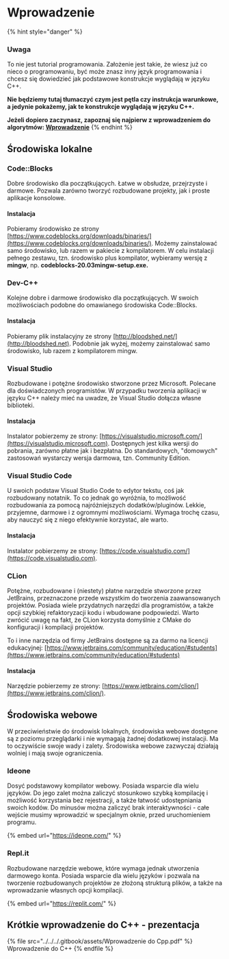 # Wprowadzenie

{% hint style="danger" %}
### Uwaga

To nie jest tutorial programowania. Założenie jest takie, że wiesz już co nieco o programowaniu, być może znasz inny język programowania i chcesz się dowiedzieć jak podstawowe konstrukcje wyglądają w języku C++.

**Nie będziemy tutaj tłumaczyć czym jest pętla czy instrukcja warunkowe, a jedynie pokażemy, jak te konstrukcje wyglądają w języku C++.**

**Jeżeli dopiero zaczynasz, zapoznaj się najpierw z wprowadzeniem do algorytmów: **[**Wprowadzenie**](../../../algorithms/introduction/)****
{% endhint %}

## Środowiska lokalne

### Code::Blocks

Dobre środowisko dla początkujących. Łatwe w obsłudze, przejrzyste i darmowe. Pozwala zarówno tworzyć rozbudowane projekty, jak i proste aplikacje konsolowe. 

#### Instalacja

Pobieramy środowisko ze strony [https://www.codeblocks.org/downloads/binaries/](https://www.codeblocks.org/downloads/binaries/). Możemy zainstalować samo środowisko, lub razem w pakiecie z kompilatorem. W celu instalacji pełnego zestawu, tzn. środowisko plus kompilator, wybieramy wersję z **mingw**, np. **codeblocks-20.03mingw-setup.exe.**

### **Dev-C++**

Kolejne dobre i darmowe środowisko dla początkujących. W swoich możliwościach podobne do omawianego środowiska Code::Blocks.

#### Instalacja

Pobieramy plik instalacyjny ze strony [http://bloodshed.net/](http://bloodshed.net). Podobnie jak wyżej, możemy zainstalować samo środowisko, lub razem z kompilatorem mingw.

### Visual Studio

Rozbudowane i potężne środowisko stworzone przez Microsoft. Polecane dla doświadczonych programistów. W przypadku tworzenia aplikacji w języku C++ należy mieć na uwadze, że Visual Studio dołącza własne biblioteki.

#### Instalacja

Instalator pobierzemy ze strony: [https://visualstudio.microsoft.com/](https://visualstudio.microsoft.com). Dostępnych jest kilka wersji do pobrania, zarówno płatne jak i bezpłatna. Do standardowych, "domowych" zastosowań wystarczy wersja darmowa, tzn. Community Edition.

### Visual Studio Code

U swoich podstaw Visual Studio Code to edytor tekstu, coś jak rozbudowany notatnik. To co jednak go wyróżnia, to możliwość rozbudowania za pomocą najróżniejszych dodatków/pluginów. Lekkie, przyjemne, darmowe i z ogromnymi możliwościami. Wymaga trochę czasu, aby nauczyć się z niego efektywnie korzystać, ale warto.

#### Instalacja

Instalator pobierzemy ze strony: [https://code.visualstudio.com/](https://code.visualstudio.com).

### CLion

Potężne, rozbudowane i (niestety) płatne narzędzie stworzone przez JetBrains, przeznaczone przede wszystkim do tworzenia zaawansowanych projektów. Posiada wiele przydatnych narzędzi dla programistów, a także opcji szybkiej refaktoryzacji kodu i wbudowane podpowiedzi. Warto zwrócić uwagę na fakt, że CLion korzysta domyślnie z CMake do konfiguracji i kompilacji projektów.

To i inne narzędzia od firmy JetBrains dostępne są za darmo na licencji edukacyjnej: [https://www.jetbrains.com/community/education/#students](https://www.jetbrains.com/community/education/#students)

#### Instalacja

Narzędzie pobierzemy ze strony: [https://www.jetbrains.com/clion/](https://www.jetbrains.com/clion/).

## Środowiska webowe

W przeciwieństwie do środowisk lokalnych, środowiska webowe dostępne są z poziomu przeglądarki i nie wymagają żadnej dodatkowej instalacji. Ma to oczywiście swoje wady i zalety. Środowiska webowe zazwyczaj działają wolniej i mają swoje ograniczenia.

### Ideone

Dosyć podstawowy kompilator webowy. Posiada wsparcie dla wielu języków. Do jego zalet można zaliczyć stosunkowo szybką kompilację i możliwość korzystania bez rejestracji, a także łatwość udostępniania swoich kodów. Do minusów można zaliczyć brak interaktywności - całe wejście musimy wprowadzić w specjalnym oknie, przed uruchomieniem programu.

{% embed url="https://ideone.com/" %}

### Repl.it

Rozbudowane narzędzie webowe, które wymaga jednak utworzenia darmowego konta. Posiada wsparcie dla wielu języków i pozwala na tworzenie rozbudowanych projektów ze złożoną strukturą plików, a także na wprowadzanie własnych opcji kompilacji.

{% embed url="https://replit.com/" %}

## Krótkie wprowadzenie do C++ - prezentacja

{% file src="../../../.gitbook/assets/Wprowadzenie do Cpp.pdf" %}
Wprowadzenie do C++
{% endfile %}
